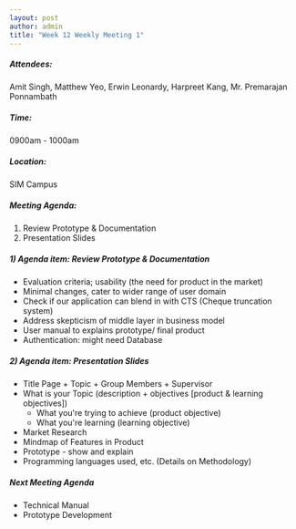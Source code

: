 ```yaml
---
layout: post
author: admin
title: "Week 12 Weekly Meeting 1"
---
```


##### Attendees:
Amit Singh, Matthew Yeo, Erwin Leonardy, Harpreet Kang, Mr. Premarajan Ponnambath

##### Time:
0900am - 1000am

##### Location: 
SIM Campus

##### Meeting Agenda:
1. Review Prototype & Documentation
2. Presentation Slides

##### 1) Agenda item: Review Prototype & Documentation
- Evaluation criteria; usability (the need for product in the market)
- Minimal changes, cater to wider range of user domain
- Check if our application can blend in with CTS (Cheque truncation system)
- Address skepticism of middle layer in business model
- User manual to explains prototype/ final product
- Authentication: might need Database

##### 2) Agenda item: Presentation Slides
- Title Page + Topic + Group Members + Supervisor
- What is your Topic (description + objectives [product & learning objectives])
  - What you're trying to achieve (product objective)
  - What you're learning (learning objective) 
- Market Research
- Mindmap of Features in Product
- Prototype - show and explain
- Programming languages used, etc. (Details on Methodology)

##### Next Meeting Agenda
- Technical Manual
- Prototype Development

